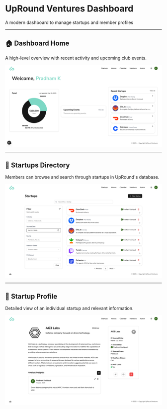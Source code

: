 # UpRound Ventures Dashboard

A modern dashboard to manage startups and member profiles

---

## 🏠 Dashboard Home

A high-level overview with recent activity and upcoming club events.

![Dashboard Home](images/dashboard_home.png)

---

## 🚀 Startups Directory

Members can browse and search through startups in UpRound's database.

![Startups Page](images/dashboard_startups.png)

---

## 👤 Startup Profile

Detailed view of an individual startup and relevant information.

![Startup Profile](images/dashboard_profile.png)
